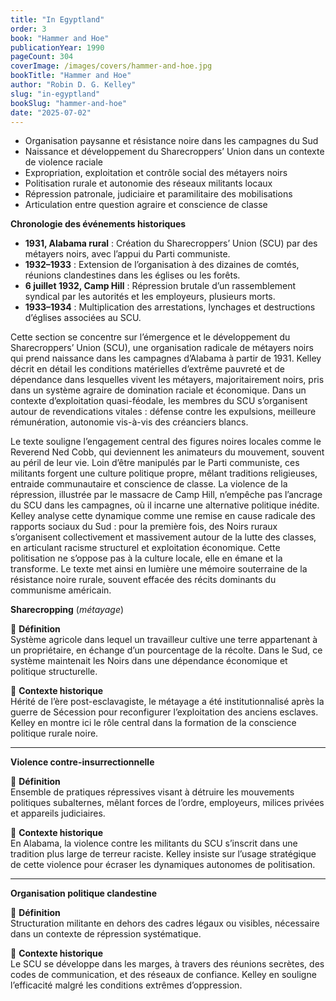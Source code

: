```yaml
---
title: "In Egyptland"
order: 3
book: "Hammer and Hoe"
publicationYear: 1990
pageCount: 304
coverImage: /images/covers/hammer-and-hoe.jpg
bookTitle: "Hammer and Hoe"
author: "Robin D. G. Kelley"
slug: "in-egyptland"
bookSlug: "hammer-and-hoe"
date: "2025-07-02"
---
```


<!--themes:start-->
- Organisation paysanne et résistance noire dans les campagnes du Sud  
- Naissance et développement du Sharecroppers’ Union dans un contexte de violence raciale  
- Expropriation, exploitation et contrôle social des métayers noirs  
- Politisation rurale et autonomie des réseaux militants locaux  
- Répression patronale, judiciaire et paramilitaire des mobilisations  
- Articulation entre question agraire et conscience de classe  

**Chronologie des événements historiques**

- **1931, Alabama rural** : Création du Sharecroppers’ Union (SCU) par des métayers noirs, avec l’appui du Parti communiste.  
- **1932–1933** : Extension de l’organisation à des dizaines de comtés, réunions clandestines dans les églises ou les forêts.  
- **6 juillet 1932, Camp Hill** : Répression brutale d’un rassemblement syndical par les autorités et les employeurs, plusieurs morts.  
- **1933–1934** : Multiplication des arrestations, lynchages et destructions d’églises associées au SCU.
<!--themes:end-->

<!--summary:start-->
Cette section se concentre sur l’émergence et le développement du Sharecroppers’ Union (SCU), une organisation radicale de métayers noirs qui prend naissance dans les campagnes d’Alabama à partir de 1931. Kelley décrit en détail les conditions matérielles d’extrême pauvreté et de dépendance dans lesquelles vivent les métayers, majoritairement noirs, pris dans un système agraire de domination raciale et économique. Dans un contexte d’exploitation quasi-féodale, les membres du SCU s’organisent autour de revendications vitales : défense contre les expulsions, meilleure rémunération, autonomie vis-à-vis des créanciers blancs.

Le texte souligne l’engagement central des figures noires locales comme le Reverend Ned Cobb, qui deviennent les animateurs du mouvement, souvent au péril de leur vie. Loin d’être manipulés par le Parti communiste, ces militants forgent une culture politique propre, mêlant traditions religieuses, entraide communautaire et conscience de classe. La violence de la répression, illustrée par le massacre de Camp Hill, n’empêche pas l’ancrage du SCU dans les campagnes, où il incarne une alternative politique inédite. Kelley analyse cette dynamique comme une remise en cause radicale des rapports sociaux du Sud : pour la première fois, des Noirs ruraux s’organisent collectivement et massivement autour de la lutte des classes, en articulant racisme structurel et exploitation économique. Cette politisation ne s’oppose pas à la culture locale, elle en émane et la transforme. Le texte met ainsi en lumière une mémoire souterraine de la résistance noire rurale, souvent effacée des récits dominants du communisme américain.
<!--summary:end-->

<!--concepts:start-->
**Sharecropping** (*métayage*)

🔹 **Définition**  
Système agricole dans lequel un travailleur cultive une terre appartenant à un propriétaire, en échange d’un pourcentage de la récolte. Dans le Sud, ce système maintenait les Noirs dans une dépendance économique et politique structurelle.

🔹 **Contexte historique**  
Hérité de l’ère post-esclavagiste, le métayage a été institutionnalisé après la guerre de Sécession pour reconfigurer l’exploitation des anciens esclaves. Kelley en montre ici le rôle central dans la formation de la conscience politique rurale noire.

---

**Violence contre-insurrectionnelle**

🔹 **Définition**  
Ensemble de pratiques répressives visant à détruire les mouvements politiques subalternes, mêlant forces de l’ordre, employeurs, milices privées et appareils judiciaires.

🔹 **Contexte historique**  
En Alabama, la violence contre les militants du SCU s’inscrit dans une tradition plus large de terreur raciste. Kelley insiste sur l’usage stratégique de cette violence pour écraser les dynamiques autonomes de politisation.

---

**Organisation politique clandestine**

🔹 **Définition**  
Structuration militante en dehors des cadres légaux ou visibles, nécessaire dans un contexte de répression systématique.

🔹 **Contexte historique**  
Le SCU se développe dans les marges, à travers des réunions secrètes, des codes de communication, et des réseaux de confiance. Kelley en souligne l’efficacité malgré les conditions extrêmes d’oppression.
<!--concepts:end-->
